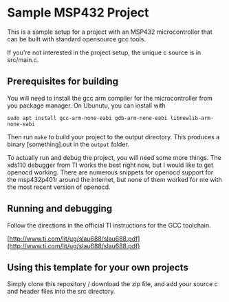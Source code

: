 # Sample MSP432 Project

This is a sample setup for a project with an MSP432 microcontroller that can be built
with standard opensource gcc tools.

If you're not interested in the project setup, the unique c source is in src/main.c.

## Prerequisites for building

You will need to install the gcc arm compiler for the microcontroller from you package manager.
On Ubunutu, you can install with

```
sudo apt install gcc-arm-none-eabi gdb-arm-none-eabi libnewlib-arm-none-eabi
```

Then run `make` to build your project to the output directory. This produces a binary [something].out in
the `output` folder.

To actually run and debug the project, you will need some more things. The xds110 debugger from TI
works the best right now, but I would like to get openocd working. There are numerous snippets for openocd
support for the msp432p401r around the internet, but none of them worked for me with the most recent version
of openocd.

## Running and debugging

Follow the directions in the official TI instructions for the GCC toolchain.

[http://www.ti.com/lit/ug/slau688/slau688.pdf](http://www.ti.com/lit/ug/slau688/slau688.pdf)

## Using this template for your own projects

Simply clone this repository / download the zip file, and add your source c and header files
into the src directory.

